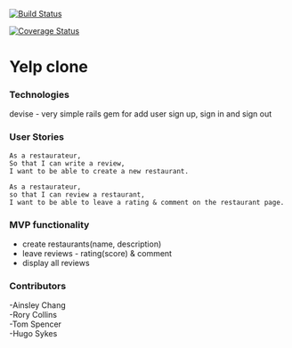 [![Build Status](https://travis-ci.org/TomSpencerLondon/yelp-challenge.svg?branch=master)](https://travis-ci.org/TomSpencerLondon/yelp-challenge)

[![Coverage Status](https://coveralls.io/repos/github/TomSpencerLondon/yelp-challenge/badge.svg?branch=master)](https://coveralls.io/github/TomSpencerLondon/yelp-challenge?branch=master)

# Yelp clone

### Technologies

devise - very simple rails gem for add user sign up, sign in and sign out

### User Stories

```
As a restaurateur,
So that I can write a review,
I want to be able to create a new restaurant.

As a restaurateur,
so that I can review a restaurant,
I want to be able to leave a rating & comment on the restaurant page.
```


### MVP functionality

* create restaurants(name, description)
* leave reviews - rating(score) & comment
* display all reviews

### Contributors

-Ainsley Chang  
-Rory Collins  
-Tom Spencer  
-Hugo Sykes  
